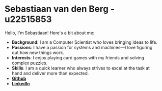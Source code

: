 # Sebastiaan van den Berg - u22515853

Hello, I'm Sebastiaan! Here's a bit about me:

- **Background**: I am a Computer Scientist who loves bringing ideas to life.
- **Passions**: I have a passion for systems and machines—I love figuring out how new things work.
- **Interests**: I enjoy playing card games with my friends and solving complex puzzles.
- **Skills**: I am a quick learner who always strives to excel at the task at hand and deliver more than expected.
- [**Github**](https://github.com/Sebastiaan335)
- [**LinkedIn**](https://www.linkedin.com/in/sebastiaan-van-den-berg-67774b216/)
